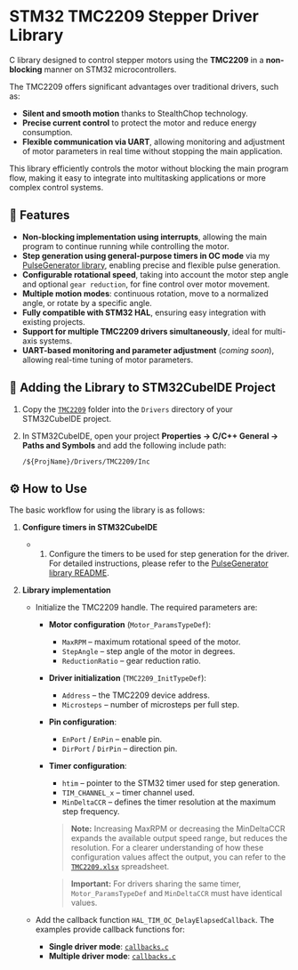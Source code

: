 # STM32 TMC2209 Stepper Driver Library

C library designed to control stepper motors using the **TMC2209** in a **non-blocking** manner on STM32 microcontrollers.

The TMC2209 offers significant advantages over traditional drivers, such as:  
- **Silent and smooth motion** thanks to StealthChop technology.  
- **Precise current control** to protect the motor and reduce energy consumption.  
- **Flexible communication via UART**, allowing monitoring and adjustment of motor parameters in real time without stopping the main application.  

This library efficiently controls the motor without blocking the main program flow, making it easy to integrate into multitasking applications or more complex control systems.



## 🚀 Features  
- **Non-blocking implementation using interrupts**, allowing the main program to continue running while controlling the motor.  
- **Step generation using general-purpose timers in OC mode** via my [PulseGenerator library](https://github.com/asansil/STM32-Pulse-Generator), enabling precise and flexible pulse generation.  
- **Configurable rotational speed**, taking into account the motor step angle and optional `gear reduction`, for fine control over motor movement.  
- **Multiple motion modes**: continuous rotation, move to a normalized angle, or rotate by a specific angle.  
- **Fully compatible with STM32 HAL**, ensuring easy integration with existing projects.  
- **Support for multiple TMC2209 drivers simultaneously**, ideal for multi-axis systems.  
- **UART-based monitoring and parameter adjustment** (*coming soon*), allowing real-time tuning of motor parameters.



## 📂 Adding the Library to STM32CubeIDE Project

1. Copy the [`TMC2209`](./TMC2209) folder into the `Drivers` directory of your STM32CubeIDE project.

2. In STM32CubeIDE, open your project **Properties → C/C++ General → Paths and Symbols** and add the following include path:
	```text
	/${ProjName}/Drivers/TMC2209/Inc
	```


## ⚙️ How to Use  

The basic workflow for using the library is as follows:

1. **Configure timers in STM32CubeIDE**  
	  - 1. Configure the timers to be used for step generation for the driver. For detailed instructions, please refer to the [PulseGenerator library README](https://github.com/asansil/STM32-Pulse-Generator).  																												

2. **Library implementation**
	- Initialize the TMC2209 handle. The required parameters are:  
	     - **Motor configuration** (`Motor_ParamsTypeDef`):  
	       - `MaxRPM` – maximum rotational speed of the motor.  
	       - `StepAngle` – step angle of the motor in degrees.  
	       - `ReductionRatio` – gear reduction ratio.  
	     - **Driver initialization** (`TMC2209_InitTypeDef`):  
	       - `Address` – the TMC2209 device address.  
	       - `Microsteps` – number of microsteps per full step.  
	     - **Pin configuration**:  
	       - `EnPort` / `EnPin` – enable pin.  
	       - `DirPort` / `DirPin` – direction pin.  
	     - **Timer configuration**:  
	       - `htim` – pointer to the STM32 timer used for step generation.  
	       - `TIM_CHANNEL_x` – timer channel used.  
	       - `MinDeltaCCR` – defines the timer resolution at the maximum step frequency. 
        
		   > **Note:** Increasing MaxRPM or decreasing the MinDeltaCCR expands the available output speed range, but reduces the resolution. For a clearer understanding of how these configuration values affect the output, you can refer to the [`TMC2209.xlsx`](./TMC2209.xlsx) spreadsheet.
      
		   > **Important:** For drivers sharing the same timer, `Motor_ParamsTypeDef` and `MinDeltaCCR` must have identical values.

     - Add the callback function `HAL_TIM_OC_DelayElapsedCallback`.
	   The examples provide callback functions for:  
   	     - **Single driver mode**: [`callbacks.c`](./Examples/TMC2209_StepDir_Single/Core/Src/callbacks.c)  
   	     - **Multiple driver mode**: [`callbacks.c`](./Examples/TMC2209_StepDir_Multiple/Core/Src/callbacks.c)
